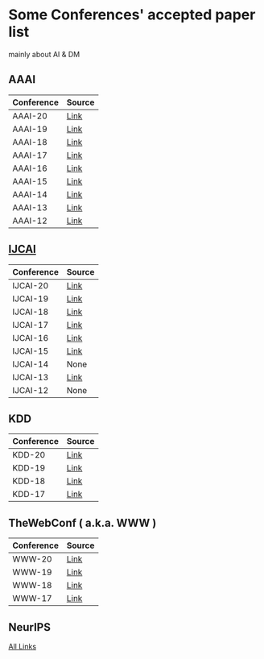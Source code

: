 # Some Conferences' accepted paper list

mainly about AI & DM

## AAAI

| Conference | Source                                                                                                       |
| ---------- | ------------------------------------------------------------------------------------------------------------ |
| AAAI-20    | [Link](https://aaai.org/Conferences/AAAI-20/wp-content/uploads/2020/01/AAAI-20-Accepted-Paper-List.pdf)      |
| AAAI-19    | [Link](https://aaai.org/Conferences/AAAI-19/wp-content/uploads/2018/11/AAAI-19_Accepted_Papers.pdf)          |
| AAAI-18    | [Link](https://aaai.org/Conferences/AAAI-18/wp-content/uploads/2017/12/AAAI-18-Accepted-Paper-List.Web_.pdf) |
| AAAI-17    | [Link](https://www.aaai.org/Conferences/AAAI/2017/aaai17accepted-papers.pdf)                                 |
| AAAI-16    | [Link](https://www.aaai.org/Conferences/AAAI/2016/aaai16accepted-papers.pdf)                                 |
| AAAI-15    | [Link](https://www.aaai.org/Conferences/AAAI/2015/iaai15accepted-papers.pdf)                                 |
| AAAI-14    | [Link](https://www.aaai.org/Conferences/AAAI/2014/aaai14accepts.php)                                         |
| AAAI-13    | [Link](https://www.aaai.org/Conferences/AAAI/2013/aaai13accepts.php)                                         |
| AAAI-12    | [Link](https://www.aaai.org/Conferences/AAAI/2012/aaai12accepts.pdf)                                         |


## [IJCAI](https://www.ijcai.org/past_proceedings)

| Conference | Source                                                      |
| ---------- | ----------------------------------------------------------- |
| IJCAI-20   | [Link](http://static.ijcai.org/2020-accepted_papers.html)   |
| IJCAI-19   | [Link](https://www.ijcai19.org/accepted-papers.html)        |
| IJCAI-18   | [Link](https://www.ijcai-18.org/accepted-papers/index.html) |
| IJCAI-17   | [Link](https://ijcai-17.org/accepted-papers.html)           |
| IJCAI-16   | [Link](https://www.ijcai.org/proceedings/2016)              |
| IJCAI-15   | [Link](https://www.ijcai.org/Proceedings/2015)              |
| IJCAI-14   | None                                                        |
| IJCAI-13   | [Link](https://www.ijcai.org/Proceedings/2013)              |
| IJCAI-12   | None                                                        |


## KDD

| Conference | Source                                              |
| ---------- | --------------------------------------------------- |
| KDD-20     | [Link](https://www.kdd.org/kdd2020/accepted-papers) |
| KDD-19     | [Link](https://www.kdd.org/kdd2019/accepted-papers) |
| KDD-18     | [Link](https://www.kdd.org/kdd2018/accepted-papers) |
| KDD-17     | [Link](https://www.kdd.org/kdd2017/accepted-papers) |


## TheWebConf ( a.k.a. WWW )

| Conference | Source                                                     |
| ---------- | ---------------------------------------------------------- |
| WWW-20     | [Link](https://dl.acm.org/doi/proceedings/10.1145/3366423) |
| WWW-19     | [Link](https://www2019.thewebconf.org/accepted-papers)     |
| WWW-18     | [Link](https://dl.acm.org/doi/proceedings/10.5555/3178876) |
| WWW-17     | [Link](https://dl.acm.org/doi/proceedings/10.1145/3308558) |


## NeurIPS

[All Links](https://papers.nips.cc/)